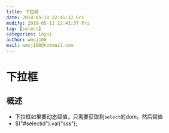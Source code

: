 ```yaml
---
title: 下拉框 
date: 2018-05-11 22:41:37 Fri
modify: 2018-05-11 22:41:37 Fri
tag: [select]
categories: Layui
author: wmsj100
mail: wmsj100@hotmail.com
---
```


# 下拉框

## 概述
- 下拉框如果要动态赋值，只需要获取到`select`的dom，然后赋值 
- $("#selectid").val("sss");

